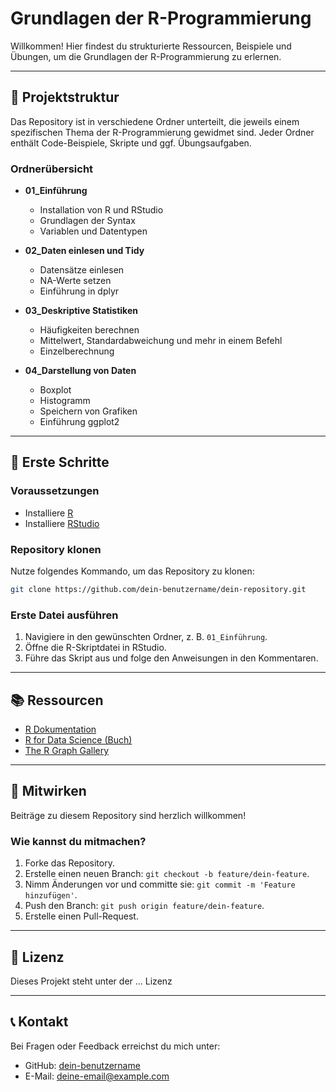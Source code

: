 # Grundlagen der R-Programmierung

Willkommen! Hier findest du strukturierte Ressourcen, Beispiele und Übungen, um die Grundlagen der R-Programmierung zu erlernen.

---

## 📂 Projektstruktur
Das Repository ist in verschiedene Ordner unterteilt, die jeweils einem spezifischen Thema der R-Programmierung gewidmet sind. Jeder Ordner enthält Code-Beispiele, Skripte und ggf. Übungsaufgaben.

### Ordnerübersicht
- **01_Einführung**
  - Installation von R und RStudio
  - Grundlagen der Syntax
  - Variablen und Datentypen

- **02_Daten einlesen und Tidy**
  - Datensätze einlesen
  - NA-Werte setzen
  - Einführung in dplyr

- **03_Deskriptive Statistiken**
  - Häufigkeiten berechnen
  - Mittelwert, Standardabweichung und mehr in einem Befehl
  - Einzelberechnung

- **04_Darstellung von Daten**
  - Boxplot
  - Histogramm
  - Speichern von Grafiken
  - Einführung ggplot2

---

## 🚀 Erste Schritte

### Voraussetzungen
- Installiere [R](https://cran.r-project.org/)
- Installiere [RStudio](https://www.rstudio.com/)

### Repository klonen
Nutze folgendes Kommando, um das Repository zu klonen:
```bash
git clone https://github.com/dein-benutzername/dein-repository.git
```

### Erste Datei ausführen
1. Navigiere in den gewünschten Ordner, z. B. `01_Einführung`.
2. Öffne die R-Skriptdatei in RStudio.
3. Führe das Skript aus und folge den Anweisungen in den Kommentaren.

---

## 📚 Ressourcen
- [R Dokumentation](https://www.r-project.org/other-docs.html)
- [R for Data Science (Buch)](https://r4ds.had.co.nz/)
- [The R Graph Gallery](https://r-graph-gallery.com/)

---

## 🤝 Mitwirken
Beiträge zu diesem Repository sind herzlich willkommen! 

### Wie kannst du mitmachen?
1. Forke das Repository.
2. Erstelle einen neuen Branch: `git checkout -b feature/dein-feature`.
3. Nimm Änderungen vor und committe sie: `git commit -m 'Feature hinzufügen'`.
4. Push den Branch: `git push origin feature/dein-feature`.
5. Erstelle einen Pull-Request.

---

## 📜 Lizenz
Dieses Projekt steht unter der ... Lizenz

---

## 📞 Kontakt
Bei Fragen oder Feedback erreichst du mich unter:
- GitHub: [dein-benutzername](https://github.com/dein-benutzername)
- E-Mail: deine-email@example.com
